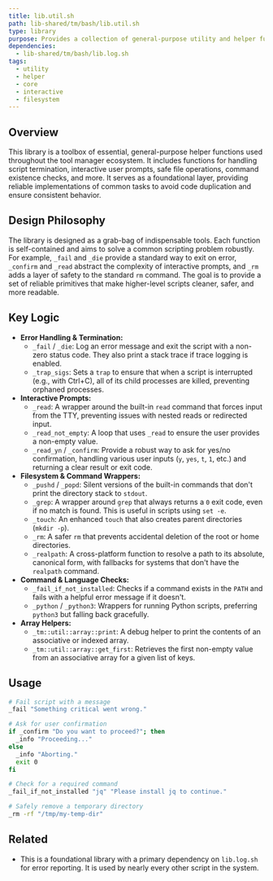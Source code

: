 ```yaml
---
title: lib.util.sh
path: lib-shared/tm/bash/lib.util.sh
type: library
purpose: Provides a collection of general-purpose utility and helper functions.
dependencies:
  - lib-shared/tm/bash/lib.log.sh
tags:
  - utility
  - helper
  - core
  - interactive
  - filesystem
---
```


## Overview
This library is a toolbox of essential, general-purpose helper functions used throughout the tool manager ecosystem. It includes functions for handling script termination, interactive user prompts, safe file operations, command existence checks, and more. It serves as a foundational layer, providing reliable implementations of common tasks to avoid code duplication and ensure consistent behavior.

## Design Philosophy
The library is designed as a grab-bag of indispensable tools. Each function is self-contained and aims to solve a common scripting problem robustly. For example, `_fail` and `_die` provide a standard way to exit on error, `_confirm` and `_read` abstract the complexity of interactive prompts, and `_rm` adds a layer of safety to the standard `rm` command. The goal is to provide a set of reliable primitives that make higher-level scripts cleaner, safer, and more readable.

## Key Logic
-   **Error Handling & Termination:**
    *   `_fail` / `_die`: Log an error message and exit the script with a non-zero status code. They also print a stack trace if trace logging is enabled.
    *   `_trap_sigs`: Sets a `trap` to ensure that when a script is interrupted (e.g., with Ctrl+C), all of its child processes are killed, preventing orphaned processes.
-   **Interactive Prompts:**
    *   `_read`: A wrapper around the built-in `read` command that forces input from the TTY, preventing issues with nested reads or redirected input.
    *   `_read_not_empty`: A loop that uses `_read` to ensure the user provides a non-empty value.
    *   `_read_yn` / `_confirm`: Provide a robust way to ask for yes/no confirmation, handling various user inputs (`y`, `yes`, `t`, `1`, etc.) and returning a clear result or exit code.
-   **Filesystem & Command Wrappers:**
    *   `_pushd` / `_popd`: Silent versions of the built-in commands that don't print the directory stack to `stdout`.
    *   `_grep`: A wrapper around `grep` that always returns a `0` exit code, even if no match is found. This is useful in scripts using `set -e`.
    *   `_touch`: An enhanced `touch` that also creates parent directories (`mkdir -p`).
    *   `_rm`: A safer `rm` that prevents accidental deletion of the root or home directories.
    *   `_realpath`: A cross-platform function to resolve a path to its absolute, canonical form, with fallbacks for systems that don't have the `realpath` command.
-   **Command & Language Checks:**
    *   `_fail_if_not_installed`: Checks if a command exists in the `PATH` and fails with a helpful error message if it doesn't.
    *   `_python` / `_python3`: Wrappers for running Python scripts, preferring `python3` but falling back gracefully.
-   **Array Helpers:**
    *   `_tm::util::array::print`: A debug helper to print the contents of an associative or indexed array.
    *   `_tm::util::array::get_first`: Retrieves the first non-empty value from an associative array for a given list of keys.

## Usage
```bash
# Fail script with a message
_fail "Something critical went wrong."

# Ask for user confirmation
if _confirm "Do you want to proceed?"; then
  _info "Proceeding..."
else
  _info "Aborting."
  exit 0
fi

# Check for a required command
_fail_if_not_installed "jq" "Please install jq to continue."

# Safely remove a temporary directory
_rm -rf "/tmp/my-temp-dir"
```

## Related
- This is a foundational library with a primary dependency on `lib.log.sh` for error reporting. It is used by nearly every other script in the system.